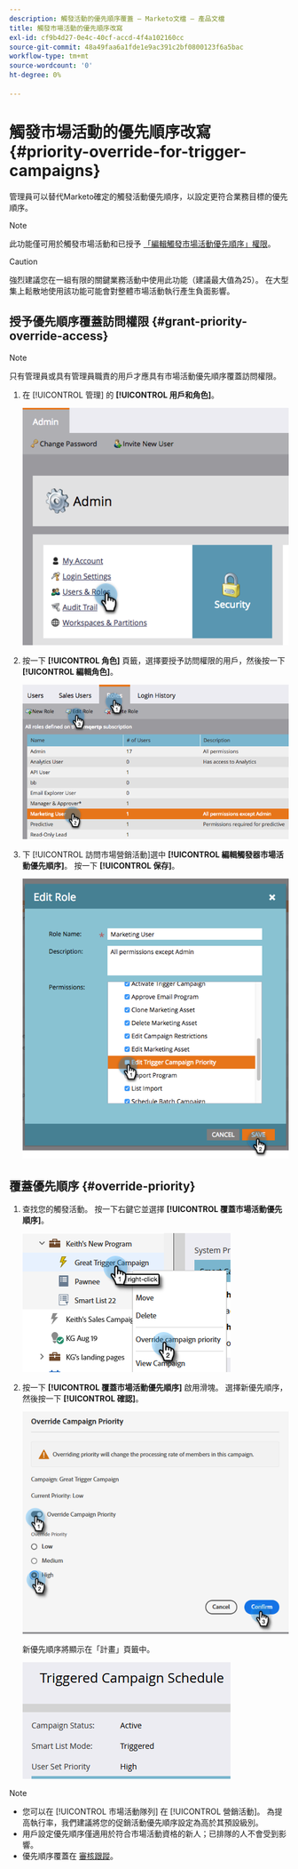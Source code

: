 ```yaml
---
description: 觸發活動的優先順序覆蓋 — Marketo文檔 — 產品文檔
title: 觸發市場活動的優先順序改寫
exl-id: cf9b4d27-0e4c-40cf-accd-4f4a102160cc
source-git-commit: 48a49faa6a1fde1e9ac391c2bf0800123f6a5bac
workflow-type: tm+mt
source-wordcount: '0'
ht-degree: 0%

---
```


# 觸發市場活動的優先順序改寫 {#priority-override-for-trigger-campaigns}

管理員可以替代Marketo確定的觸發活動優先順序，以設定更符合業務目標的優先順序。

>[!NOTE]
>
>此功能僅可用於觸發市場活動和已授予 [「編輯觸發市場活動優先順序」權限](#grant-priority-override-access)。

>[!CAUTION]
>
>強烈建議您在一組有限的關鍵業務活動中使用此功能（建議最大值為25）。 在大型集上鬆散地使用該功能可能會對整體市場活動執行產生負面影響。

## 授予優先順序覆蓋訪問權限 {#grant-priority-override-access}

>[!NOTE]
>
>只有管理員或具有管理員職責的用戶才應具有市場活動優先順序覆蓋訪問權限。

1. 在 [!UICONTROL 管理] 的 **[!UICONTROL 用戶和角色]**。

   ![](assets/priority-override-for-trigger-campaigns-1.png)

1. 按一下 **[!UICONTROL 角色]** 頁籤，選擇要授予訪問權限的用戶，然後按一下 **[!UICONTROL 編輯角色]**。

   ![](assets/priority-override-for-trigger-campaigns-2.png)

1. 下 [!UICONTROL 訪問市場營銷活動]選中 **[!UICONTROL 編輯觸發器市場活動優先順序]**。 按一下 **[!UICONTROL 保存]**。

   ![](assets/priority-override-for-trigger-campaigns-3.png)

## 覆蓋優先順序 {#override-priority}

1. 查找您的觸發活動。 按一下右鍵它並選擇 **[!UICONTROL 覆蓋市場活動優先順序]**。

   ![](assets/priority-override-for-trigger-campaigns-4.png)

1. 按一下 **[!UICONTROL 覆蓋市場活動優先順序]** 啟用滑塊。 選擇新優先順序，然後按一下 **[!UICONTROL 確認]**。

   ![](assets/priority-override-for-trigger-campaigns-5.png)

   新優先順序將顯示在「計畫」頁籤中。

   ![](assets/priority-override-for-trigger-campaigns-6.png)

>[!NOTE]
>
>* 您可以在 [!UICONTROL 市場活動隊列] 在 [!UICONTROL 營銷活動]。 為提高執行率，我們建議將您的促銷活動優先順序設定為高於其預設級別。
>* 用戶設定優先順序僅適用於符合市場活動資格的新人；已排隊的人不會受到影響。
>* 優先順序覆蓋在 [審核跟蹤](/help/marketo/product-docs/administration/audit-trail/audit-trail-overview.md)。


